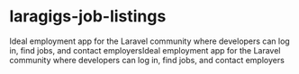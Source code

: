 # laragigs-job-listings
Ideal employment app for the Laravel community where developers can log in, find jobs, and contact employersIdeal employment app for the Laravel community where developers can log in, find jobs, and contact employers
